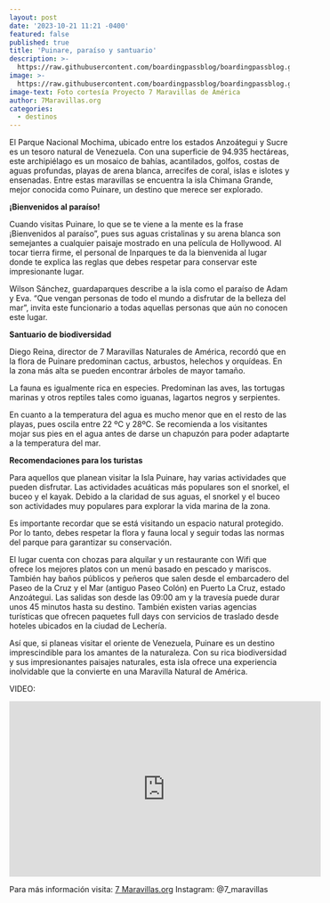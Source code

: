 ```yaml
---
layout: post
date: '2023-10-21 11:21 -0400'
featured: false
published: true
title: 'Puinare, paraíso y santuario'
description: >-
  https://raw.githubusercontent.com/boardingpassblog/boardingpassblog.github.io/main/assets/images/Puinare.jpg
image: >-
  https://raw.githubusercontent.com/boardingpassblog/boardingpassblog.github.io/main/assets/images/Puinare.jpg
image-text: Foto cortesía Proyecto 7 Maravillas de América
author: 7Maravillas.org
categories:
  - destinos
---
```


El Parque Nacional Mochima, ubicado entre los estados Anzoátegui y Sucre es un tesoro natural de Venezuela. Con una superficie de 94.935 hectáreas, este archipiélago es un mosaico de bahías, acantilados, golfos, costas de aguas profundas, playas de arena blanca, arrecifes de coral, islas e islotes y ensenadas. Entre estas maravillas se encuentra la isla Chimana Grande, mejor conocida como Puinare, un destino que merece ser explorado.

**¡Bienvenidos al paraíso!**

Cuando visitas Puinare, lo que se te viene a la mente es la frase ¡Bienvenidos al paraíso”, pues sus aguas cristalinas y su arena blanca son semejantes a cualquier paisaje mostrado en una película de Hollywood. Al tocar tierra firme, el personal de Inparques te da la bienvenida al lugar donde te explica las reglas que debes respetar para conservar este impresionante lugar.

Wilson Sánchez, guardaparques describe a la isla como el paraíso de Adam y Eva. “Que vengan personas de todo el mundo a disfrutar de la belleza del mar”, invita este funcionario a todas aquellas personas que aún no conocen este lugar.

**Santuario de biodiversidad**

Diego Reina, director de 7 Maravillas Naturales de América, recordó que en la flora de Puinare predominan cactus, arbustos, helechos y orquídeas. En la zona más alta se pueden encontrar árboles de mayor tamaño.

La fauna es igualmente rica en especies. Predominan las aves, las tortugas marinas y otros reptiles tales como iguanas, lagartos negros y serpientes. 

En cuanto a la temperatura del agua es mucho menor que en el resto de las playas, pues oscila entre 22 ºC y 28ºC. Se recomienda a los visitantes mojar sus pies en el agua antes de darse un chapuzón para poder adaptarte a la temperatura del mar.

**Recomendaciones para los turistas**

Para aquellos que planean visitar la Isla Puinare, hay varias actividades que pueden disfrutar. Las actividades acuáticas más populares son el snorkel, el buceo y el kayak. Debido a la claridad de sus aguas, el snorkel y el buceo son actividades muy populares para explorar la vida marina de la zona.

Es importante recordar que se está visitando un espacio natural protegido. Por lo tanto, debes respetar la flora y fauna local y seguir todas las normas del parque para garantizar su conservación. 

El lugar cuenta con chozas para alquilar y un restaurante con Wifi que ofrece los mejores platos con un menú basado en pescado y mariscos. También hay baños públicos y peñeros que salen desde el embarcadero del Paseo de la Cruz y el Mar (antiguo Paseo Colón) en Puerto La Cruz, estado Anzoátegui. Las salidas son desde las 09:00 am y la travesía puede durar unos 45 minutos hasta su destino. También existen varias agencias turísticas que ofrecen paquetes full days con servicios de traslado desde hoteles ubicados en la ciudad de Lechería.

Así que, si planeas visitar el oriente de Venezuela, Puinare es un destino imprescindible para los amantes de la naturaleza. Con su rica biodiversidad y sus impresionantes paisajes naturales, esta isla ofrece una experiencia inolvidable que la convierte en una Maravilla Natural de América.

VIDEO:

<iframe width="560" height="315" src="https://www.youtube.com/embed/4FHQh_0Gj9E?si=3iHE5x7jhaABrHhs" title="YouTube video player" frameborder="0" allow="accelerometer; autoplay; clipboard-write; encrypted-media; gyroscope; picture-in-picture; web-share" allowfullscreen></iframe>

Para más información visita: [7 Maravillas.org](https://7maravillas.org/)
Instagram: @7_maravillas
